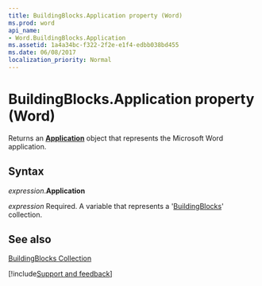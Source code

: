 ```yaml
---
title: BuildingBlocks.Application property (Word)
ms.prod: word
api_name:
- Word.BuildingBlocks.Application
ms.assetid: 1a4a34bc-f322-2f2e-e1f4-edbb038bd455
ms.date: 06/08/2017
localization_priority: Normal
---
```



# BuildingBlocks.Application property (Word)

Returns an  **[Application](Word.Application.md)** object that represents the Microsoft Word application.


## Syntax

_expression_.**Application**

_expression_ Required. A variable that represents a '[BuildingBlocks](Word.BuildingBlocks.md)' collection.


## See also


[BuildingBlocks Collection](Word.BuildingBlocks.md)

[!include[Support and feedback](~/includes/feedback-boilerplate.md)]